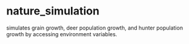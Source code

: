 # nature_simulation
simulates grain growth, deer population growth, and hunter population growth by accessing environment variables. 
